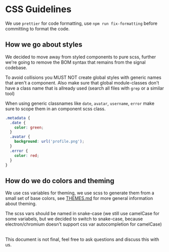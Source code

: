 # CSS Guidelines

We use `prettier` for code formatting,
use `npm run fix-formatting` before committing to format the code.

## How we go about styles

We decided to move away from styled components to pure scss, further we're going to remove the BOM syntax that remains from the signal codebase.

To avoid collisions you MUST NOT create global styles with generic names that aren't a component.
Also make sure that global module-classes don't have a class name that is allready used (search all files with `grep` or a similar tool)

When using generic classnames like `date`, `avatar`, `username`, `error` make sure to scope them in an component scss class.

```scss
.metadata {
  .date {
    color: green;
  }
  .avatar {
    background: url('profile.png');
  }
  .error {
    color: red;
  }
}
```

## How do we do colors and theming

We use css variables for theming, we use scss to generate them from a small set of base colors, see [THEMES.md](./THEMES.md) for more general information about theming.

The scss vars should be named in snake-case (we still use camelCase for some variabels, but we decided to switch to snake-case, because electron/chromium doesn't support css var autocompletion for camelCase)

<br>
This document is not final, feel free to ask questions and discuss this with us.

